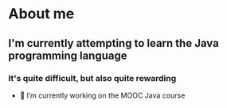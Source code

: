 # About me
## I'm currently attempting to learn the Java programming language
### It's quite difficult, but also quite rewarding


<!--**ChickenSandwich56/ChickenSandwich56** is a ✨ _special_ ✨ repository because its `README.md` (this file) appears on your GitHub profile.-->



- 🔭 I’m currently working on the MOOC Java course


